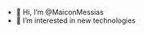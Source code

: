 - 👋 Hi, I’m @MaiconMessias
- 👀 I’m interested in new technologies

<!---
MaiconMessias/MaiconMessias is a ✨ special ✨ repository because its `README.md` (this file) appears on your GitHub profile.
You can click the Preview link to take a look at your changes.
![Maicon Messias](https://github-readme-stats.vercel.app/api?username=MaiconMessias&show_icons=true&border_radius=50&custom_title=Maicon_Messias_Status)
[![Top Linguagens](https://github-readme-stats.vercel.app/api/top-langs/?username=MaiconMessias&layout=compact)](https://github.com/anuraghazra/github-readme-stats)
--->


